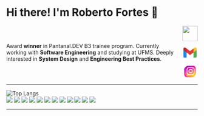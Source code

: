 <h1>Hi there! I'm Roberto Fortes 👋</h1>

<div style="display: flex; flex-wrap: wrap; align-items: center; gap: 20px;">
  <div style="flex: 1; min-width: 250px;">
    Award <strong>winner</strong> in Pantanal.DEV B3 trainee program. 
    Currently working with <strong>Software Engineering</strong> and studying at UFMS.
    Deeply interested in <strong>System Design</strong> and <strong>Engineering Best Practices</strong>.
    </br>
  </div>
    <!-- Ícones sociais -->
  <div style="display: flex; flex-direction: column; gap: 10px;">
    <img src="https://cdn.jsdelivr.net/gh/devicons/devicon/icons/linkedin/linkedin-original.svg" width="40" height="40"/>
    <img src="./assets/icons8-gmail-novo-48.png" width="40" alt="Gmail"/>
    <img src="./assets/inst2.png" width="40" alt="Instagram"/>
  </div>
</div>

---

<div style="display: flex; align-items: center; gap: 20px;">
  <!-- GitHub stats -->
  <img src="https://github-readme-stats.vercel.app/api/top-langs/?username=RobertoFORTs&layout=compact&theme=dark_wave" alt="Top Langs"/>
</div>


<div style="flex: 1; min-width: 300px;">

  <!-- Languages -->
  <img src="https://img.shields.io/badge/Java-%23ED8B00.svg?&style=for-the-badge&logo=java&logoColor=white"/>
  <img src="https://img.shields.io/badge/Spring%20Boot-%236DB33F.svg?&style=for-the-badge&logo=springboot&logoColor=white"/>
  <img src="https://img.shields.io/badge/Node.js-339933?style=for-the-badge&logo=node.js&logoColor=white"/>
  <img src="https://img.shields.io/badge/NestJS-E0234E?style=for-the-badge&logo=nestjs&logoColor=white"/>
  <img src="https://img.shields.io/badge/React-%2361DAFB.svg?&style=for-the-badge&logo=react&logoColor=black"/>
  <img src="https://img.shields.io/badge/Flutter-%2302569B.svg?&style=for-the-badge&logo=flutter&logoColor=white"/>
  <img src="https://img.shields.io/badge/Python-%233776AB.svg?&style=for-the-badge&logo=python&logoColor=white"/>

  <!-- Databases -->
  <img src="https://img.shields.io/badge/PostgreSQL-%23336791.svg?&style=for-the-badge&logo=postgresql&logoColor=white"/>
  <img src="https://img.shields.io/badge/MongoDB-%2347A248.svg?&style=for-the-badge&logo=mongodb&logoColor=white"/>

  <!-- DevOps & Tools -->
  <img src="https://img.shields.io/badge/Docker-%232496ED.svg?&style=for-the-badge&logo=docker&logoColor=white"/>
  <img src="https://img.shields.io/badge/AWS-%23FF9900.svg?&style=for-the-badge&logo=amazonaws&logoColor=white"/>
  <img src="https://img.shields.io/badge/Git-%23F05032.svg?&style=for-the-badge&logo=git&logoColor=white"/>
</div>

---


